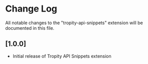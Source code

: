 # Change Log
All notable changes to the "tropity-api-snippets" extension will be documented in this file.

## [1.0.0]

- Initial release of Tropity API Snippets extension